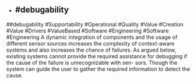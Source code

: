 - ## #debugability
##debugability #Supportability #Operational #Quality #Value #Creation #Value #Drivers #ValueBased #Software #Engineering #Software #Engineering 
A dynamic integration of components and the usage of different sensor sources increases the complexity of context-aware systems and also increases the chance of failures. As argued below, existing systems cannot provide the required assistance for debugging if the cause of the failure is unrecognizable with sen- sors. Though the system can guide the user to gather the required information to detect the cause.

